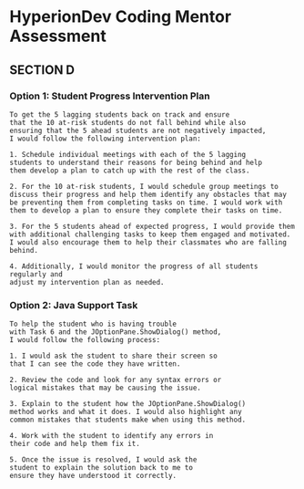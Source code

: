 # HyperionDev Coding Mentor Assessment
## SECTION D

### Option 1: Student Progress Intervention Plan
    To get the 5 lagging students back on track and ensure 
    that the 10 at-risk students do not fall behind while also 
    ensuring that the 5 ahead students are not negatively impacted, 
    I would follow the following intervention plan:

    1. Schedule individual meetings with each of the 5 lagging 
    students to understand their reasons for being behind and help 
    them develop a plan to catch up with the rest of the class.

    2. For the 10 at-risk students, I would schedule group meetings to 
    discuss their progress and help them identify any obstacles that may 
    be preventing them from completing tasks on time. I would work with 
    them to develop a plan to ensure they complete their tasks on time.

    3. For the 5 students ahead of expected progress, I would provide them 
    with additional challenging tasks to keep them engaged and motivated. 
    I would also encourage them to help their classmates who are falling 
    behind.

    4. Additionally, I would monitor the progress of all students 
    regularly and 
    adjust my intervention plan as needed.

### Option 2: Java Support Task

    To help the student who is having trouble 
    with Task 6 and the JOptionPane.ShowDialog() method, 
    I would follow the following process:

    1. I would ask the student to share their screen so 
    that I can see the code they have written.

    2. Review the code and look for any syntax errors or 
    logical mistakes that may be causing the issue.

    3. Explain to the student how the JOptionPane.ShowDialog() 
    method works and what it does. I would also highlight any 
    common mistakes that students make when using this method.

    4. Work with the student to identify any errors in 
    their code and help them fix it.

    5. Once the issue is resolved, I would ask the 
    student to explain the solution back to me to 
    ensure they have understood it correctly.

